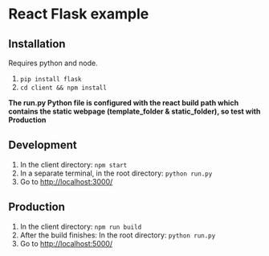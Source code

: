 # React Flask example

## Installation

Requires python and node.

1. ```pip install flask```
2. ```cd client && npm install```

<b> The run.py Python file is configured with the react build path which contains the static webpage (template_folder & static_folder), so test with Production </b>
## Development

1. In the client directory: ```npm start```
2. In a separate terminal, in the root directory: ```python run.py```
3. Go to [http://localhost:3000/](http://localhost:3000/)


## Production

1. In the client directory: ```npm run build```
2. After the build finishes: In the root directory: ```python run.py```
3. Go to [http://localhost:5000/](http://localhost:5000/)
